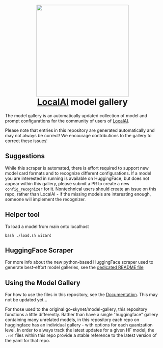 <h1 align="center">
  <br>
  <img height="300" src="https://github.com/go-skynet/model-gallery/assets/2420543/7a6a8183-6d0a-4dc4-8e1d-f2672fab354e"> <br>
  <a href="https://github.com/go-skynet/LocalAI">LocalAI</a> model gallery
<br>
</h1>

The model gallery is an automatically updated collection of model and prompt configurations for the community of users of [LocalAI](https://github.com/go-skynet/LocalAI).

Please note that entries in this repository are generated automatically and may not always be correct! We encourage contributions to the gallery to correct these issues!

## Suggestions
While this scraper is automated, there is effort required to support new model card formats and to recognize different configurations. If a model you are interested in running is available on HuggingFace, but does not appear within this gallery, please submit a PR to create a new `config_recognizer` for it. Nontechnical users should create an issue on this repo, rather than LocalAI - if the missing models are interesting enough, someone will implement the recognizer.

## Helper tool

To load a model from main onto localhost

```shell
bash ./load.sh wizard
```

## HuggingFace Scraper
For more info about the new python-based HuggingFace scraper used to generate best-effort model galleries, see the [dedicated README file](/gallery-scrapers/huggingface/README.md)

## Using the Model Gallery 
For how to use the files in this repository, see the [Documentation](https://localai.io/models/). This may not be updated yet...

For those used to the original go-skynet/model-gallery, this repository functions a little differently. Rather than have a single "huggingface" gallery containing many unrelated models, in this repository each repo on huggingface has an individual gallery - with options for each quanization level. In order to always track the latest updates for a given HF model, the `.ref` files within this repo provide a stable reference to the latest version of the yaml for that repo.
